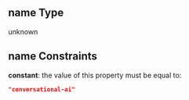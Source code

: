 ## name Type

unknown

## name Constraints

**constant**: the value of this property must be equal to:

```json
"conversational-ai"
```
